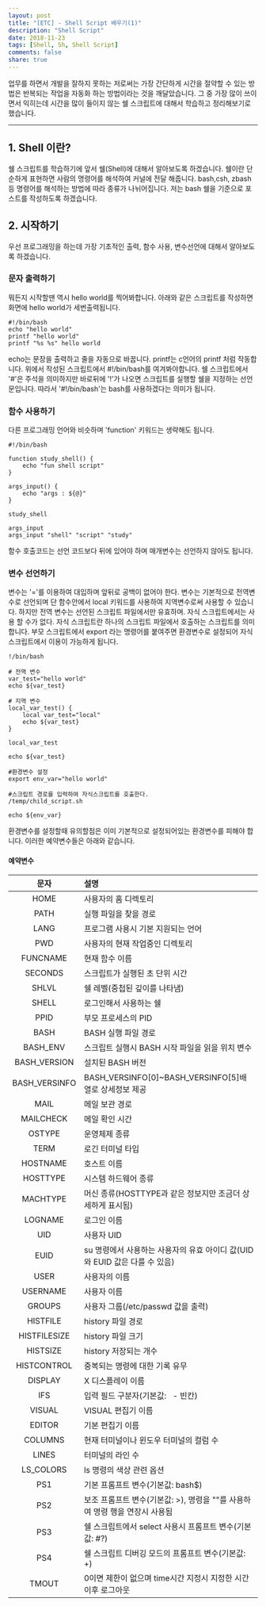 ```yaml
---
layout: post
title: "[ETC] - Shell Script 배우기(1)"
description: "Shell Script"
date: 2018-11-23
tags: [Shell, Sh, Shell Script]
comments: false
share: true
---
```


업무를 하면서 개발을 잘하지 못하는 저로써는 가장 간단하게 시간을 절약할 수 있는 방법은 반복되는 작업을 자동화 하는 방법이라는 것을 깨달았습니다. 그 중 가장 많이 쓰이면서 익히는데 시간을 많이 들이지 않는 쉘 스크립트에 대해서 학습하고 정리해보기로 했습니다.

---

## 1. Shell 이란?
쉘 스크립트를 학습하기에 앞서 쉘(Shell)에 대해서 알아보도록 하겠습니다.
쉘이란 단순하게 표현하면 사람의 명령어를 해석하여 커널에 전달 해줍니다. bash,csh, zbash등 명령어를 해석하는 방법에 따라 종류가 나뉘어집니다.
저는 bash 쉘을 기준으로 포스트를 작성하도록 하겠습니다.


## 2. 시작하기
우선 프로그래밍을 하는데 가장 기초적인 출력, 함수 사용, 변수선언에 대해서 알아보도록 하겠습니다.

### 문자 출력하기
뭐든지 시작할땐 역시 hello world를 찍어봐합니다. 
아래와 같은 스크립트를 작성하면 화면에 hello world가 세번출력됩니다.
```
#!/bin/bash
echo "hello world"
printf "hello world"
printf "%s %s" hello world
```
echo는 문장을 출력하고 줄을 자동으로 바꿉니다.  printf는 c언어의 printf 처럼 작동합니다.
위에서 작성된 스크립트에서 #!/bin/bash를 여겨봐야합니다. 
쉘 스크립트에서 '#'은 주석을 의미하지만 바로뒤에 '!'가 나오면 스크립트를 실행할 쉘을 지정하는 선언문입니다. 따라서 '#!/bin/bash'는 bash를 사용하겠다는 의미가 됩니다.


### 함수 사용하기
다른 프로그래밍 언어와 비슷하며 'function' 키워드는 생략해도 됩니다.
```
#!/bin/bash

function study_shell() {
	echo "fun shell script"
}

args_input() {
	echo "args : ${@}"
}

study_shell

args_input
args_input "shell" "script" "study"
```
함수 호출코드는 선언 코드보다 뒤에 있어야 하며 매개변수는 선언하지 않아도 됩니다.

### 변수 선언하기
변수는 '='를 이용하여 대입하며 앞뒤로 공백이 없어야 한다. 변수는 기본적으로 전역변수로 선언되며 단 함수안에서 local 키워드를 사용하여 지역변수로써 사용할 수 있습니다.
하지만 전역 변수는 선언된 스크립트 파일에서만 유효하며. 자식 스크립트에서는 사용 할 수가 없다. 자식 스크립트란 하나의 스크립트 파일에서 호출하는 스크립트를 의미합니다.
부모 스크립트에서 export 라는 명령어를 붙여주면 환경변수로 설정되어 자식 스크립트에서 이용이 가능하게 됩니다.

```
!/bin/bash 

# 전역 변수
var_test="hello world"
echo ${var_test}

# 지역 변수
local_var_test() {
	local var_test="local"
	echo ${var_test}
}

local_var_test

echo ${var_test}

#환경변수 설정
export env_var="hello world"

#스크립트 경로를 입력하여 자식스크립트를 호출한다.
/temp/child_script.sh

echo ${env_var}
```

환경변수를 설정할때 유의할점은 이미 기본적으로 설정되어있는 환경변수를 피해야 합니다. 이러한 예약변수들은 아래와 같습니다.

#### 예약변수
|문자|설명
|:-----------:|:--------------------------------------------|
|HOME|사용자의 홈 디렉토리|
|PATH|실행 파일을 찾을 경로|
|LANG|프로그램 사용시 기본 지원되는 언어|
|PWD|사용자의 현재 작업중인 디렉토리|
|FUNCNAME|현재 함수 이름|
|SECONDS|스크립트가 실행된 초 단위 시간|
|SHLVL|쉘 레벨(중첩된 깊이를 나타냄)|
|SHELL|로그인해서 사용하는 쉘|
|PPID|부모 프로세스의 PID|
|BASH|BASH 실행 파일 경로|
|BASH_ENV|스크립트 실행시 BASH 시작 파일을 읽을 위치 변수|
|BASH_VERSION|설치된 BASH 버전|
|BASH_VERSINFO|BASH_VERSINFO[0]~BASH_VERSINFO[5]배열로 상세정보 제공|
|MAIL|메일 보관 경로|
|MAILCHECK|메일 확인 시간|
|OSTYPE|운영체제 종류|
|TERM|로긴 터미널 타입|
|HOSTNAME|호스트 이름|
|HOSTTYPE|시스템 하드웨어 종류|
|MACHTYPE|머신 종류(HOSTTYPE과 같은 정보지만 조금더 상세하게 표시됨)|
|LOGNAME|로그인 이름|
|UID|사용자 UID|
|EUID|su 명령에서 사용하는 사용자의 유효 아이디 값(UID와 EUID 값은 다를 수 있음)|
|USER|사용자의 이름|
|USERNAME|사용자 이름|
|GROUPS|사용자 그룹(/etc/passwd 값을 출력)|
|HISTFILE|history 파일 경로|
|HISTFILESIZE|history 파일 크기|
|HISTSIZE|history 저장되는 개수|
|HISTCONTROL|중복되는 명령에 대한 기록 유무|
|DISPLAY|X 디스플레이 이름|
|IFS|입력 필드 구분자(기본값:   - 빈칸)|
|VISUAL|VISUAL 편집기 이름|
|EDITOR|기본 편집기 이름|
|COLUMNS|현재 터미널이나 윈도우 터미널의 컬럼 수|
|LINES|터미널의 라인 수|
|LS_COLORS|ls 명령의 색상 관련 옵션|
|PS1|기본 프롬프트 변수(기본값: bash\$)|
|PS2|보조 프롬프트 변수(기본값: >), 명령을 "\"를 사용하여 명령 행을 연장시 사용됨|
|PS3|쉘 스크립트에서 select 사용시 프롬프트 변수(기본값: #?)|
|PS4|쉘 스크립트 디버깅 모드의 프롬프트 변수(기본값: +)|
|TMOUT|0이면 제한이 없으며 time시간 지정시 지정한 시간 이후 로그아웃|

